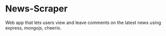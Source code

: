 # News-Scraper
Web app that lets users view and leave comments on the latest news using express, mongojs, cheerio.
